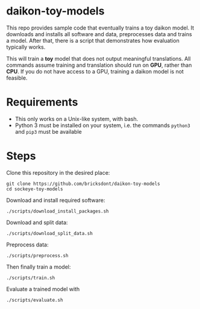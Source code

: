 # daikon-toy-models

This repo provides sample code that eventually trains a toy daikon model. It downloads and installs all software and data, preprocesses data and trains a model. After that, there is a script that demonstrates how evaluation typically works.

This will train a **toy** model that does not output meaningful translations. All commands assume training and translation should run on **GPU**, rather than **CPU**. If you do not have access to a GPU, training a daikon model is not feasible.

# Requirements

- This only works on a Unix-like system, with bash.
- Python 3 must be installed on your system, i.e. the commands `python3` and `pip3` must be available

# Steps

Clone this repository in the desired place:

    git clone https://github.com/bricksdont/daikon-toy-models
    cd sockeye-toy-models

Download and install required software:

    ./scripts/download_install_packages.sh

Download and split data:

    ./scripts/download_split_data.sh

Preprocess data:

    ./scripts/preprocess.sh

Then finally train a model:

    ./scripts/train.sh

Evaluate a trained model with

    ./scripts/evaluate.sh
